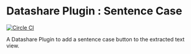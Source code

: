 # Datashare Plugin : Sentence Case

[![Circle CI](https://circleci.com/gh/ICIJ/datashare-plugin-sentence-case.png?style=shield&circle-token=bb83a70d5a43a31c6fd38d797f015b9419c15ffe)](https://circleci.com/gh/ICIJ/datashare-plugin-sentence-case)

A Datashare Plugin to add a sentence case button to the extracted text view.
